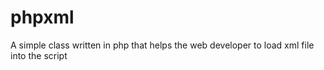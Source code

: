 # phpxml
A simple class written in php that helps the web developer to load xml file into the script
